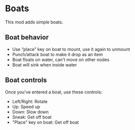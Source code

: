 # Boats

This mod adds simple boats.

## Boat behavior

* Use “place” key on boat to mount, use it again to unmount
* Punch/attack boat to make it drop as an item
* Boat floats on water, can't move on other nodes
* Boat will sink when inside water

## Boat controls

Once you've entered a boat, use these controls:

* Left/Right: Rotate
* Up: Speed up
* Down: Slow down
* Sneak: Get off boat
* "Place" key on boat: Get off boat


